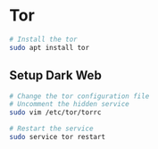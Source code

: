 # Tor

```bash
# Install the tor
sudo apt install tor
```

## Setup Dark Web

```bash
# Change the tor configuration file
# Uncomment the hidden service
sudo vim /etc/tor/torrc

# Restart the service
sudo service tor restart
```